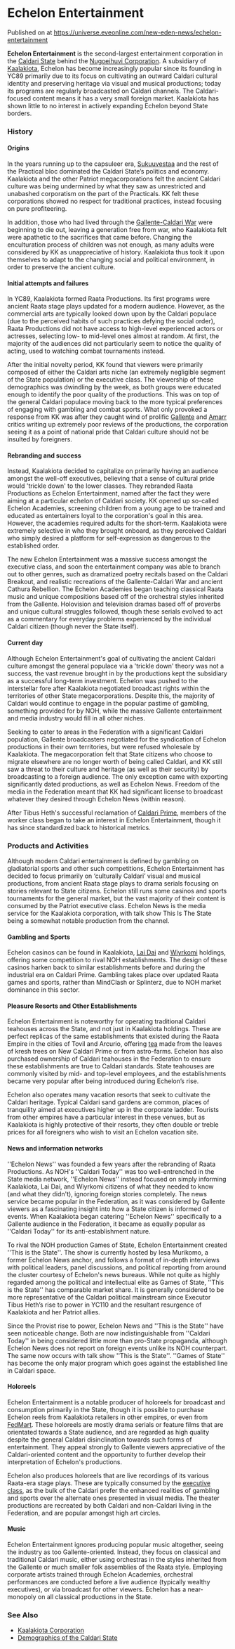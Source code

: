 # Echelon Entertainment
Published on  at https://universe.eveonline.com/new-eden-news/echelon-entertainment

**Echelon Entertainment** is the second-largest entertainment corporation in the [Caldari State](7unGNsrMFwIWXMMbrM2jfy) behind the [Nugoeihuvi Corporation](4Ykng1Buej1uH3Sy5ln3jW). A subsidiary of [Kaalakiota](xW4SSaPMqTaHQ1RLt0IcK), Echelon has become increasingly popular since its founding in YC89 primarily due to its focus on cultivating an outward Caldari cultural identity and preserving heritage via visual and musical productions; today its programs are regularly broadcasted on Caldari channels. The Caldari-focused content means it has a very small foreign market. Kaalakiota has shown little to no interest in actively expanding Echelon beyond State borders.

### History
#### Origins
In the years running up to the capsuleer era, [Sukuuvestaa](1qDZvg69txboJlARXk4vKB) and the rest of the Practical bloc dominated the Caldari State’s politics and economy. Kaalakiota and the other Patriot megacorporations felt the ancient Caldari culture was being undermined by what they saw as unrestricted and unabashed corporatism on the part of the Practicals. KK felt these corporations showed no respect for traditional practices, instead focusing on pure profiteering.

In addition, those who had lived through the [Gallente-Caldari War](1ehjby0lOpdwMJf9CprPtV) were beginning to die out, leaving a generation free from war, who Kaalakiota felt were apathetic to the sacrifices that came before. Changing the enculturation process of children was not enough, as many adults were considered by KK as unappreciative of history. Kaalakiota thus took it upon themselves to adapt to the changing social and political environment, in order to preserve the ancient culture.

#### Initial attempts and failures
In YC89, Kaalakiota formed Raata Productions. Its first programs were ancient Raata stage plays updated for a modern audience. However, as the commercial arts are typically looked down upon by the Caldari populace (due to the perceived habits of such practices defying the social order), Raata Productions did not have access to high-level experienced actors or actresses, selecting low- to mid-level ones almost at random. At first, the majority of the audiences did not particularly seem to notice the quality of acting, used to watching combat tournaments instead.

After the initial novelty period, KK found that viewers were primarily composed of either the Caldari arts niche (an extremely negligible segment of the State population) or the executive class. The viewership of these demographics was dwindling by the week, as both groups were educated enough to identify the poor quality of the productions. This was on top of the general Caldari populace moving back to the more typical preferences of engaging with gambling and combat sports. What only provoked a response from KK was after they caught wind of prolific [Gallente](4bufc5OaK80rlo20Pez6gK) and [Amarr](6BPFRy27fN4LnYlIyzvEwo) critics writing up extremely poor reviews of the productions, the corporation seeing it as a point of national pride that Caldari culture should not be insulted by foreigners.

#### Rebranding and success
Instead, Kaalakiota decided to capitalize on primarily having an audience amongst the well-off executives, believing that a sense of cultural pride would 'trickle down' to the lower classes. They rebranded Raata Productions as Echelon Entertainment, named after the fact they were aiming at a particular echelon of Caldari society. KK opened up so-called Echelon Academies, screening children from a young age to be trained and educated as entertainers loyal to the corporation's goal in this area. However, the academies required adults for the short-term. Kaalakiota were extremely selective in who they brought onboard, as they perceived Caldari who simply desired a platform for self-expression as dangerous to the established order.

The new Echelon Entertainment was a massive success amongst the executive class, and soon the entertainment company was able to branch out to other genres, such as dramatized poetry recitals based on the Caldari Breakout, and realistic recreations of the Gallente-Caldari War and ancient Cathura Rebellion. The Echelon Academies began teaching classical Raata music and unique compositions based off of the orchestral styles inherited from the Gallente. Holovision and television dramas based off of proverbs and unique cultural struggles followed, though these serials evolved to act as a commentary for everyday problems experienced by the individual Caldari citizen (though never the State itself).

#### Current day
Although Echelon Entertainment's goal of cultivating the ancient Caldari culture amongst the general populace via a 'trickle down' theory was not a success, the vast revenue brought in by the productions kept the subsidiary as a successful long-term investment. Echelon was pushed to the interstellar fore after Kaalakiota negotiated broadcast rights within the territories of other State megacorporations. Despite this, the majority of Caldari would continue to engage in the popular pastime of gambling, something provided for by NOH, while the massive Gallente entertainment and media industry would fill in all other niches.

Seeking to cater to areas in the Federation with a significant Caldari population, Gallente broadcasters negotiated for the syndication of Echelon productions in their own territories, but were refused wholesale by Kaalakiota. The megacorporation felt that State citizens who choose to migrate elsewhere are no longer worth of being called Caldari, and KK still saw a threat to their culture and heritage (as well as their security) by broadcasting to a foreign audience. The only exception came with exporting significantly dated productions, as well as Echelon News. Freedom of the media in the Federation meant that KK had significant license to broadcast whatever they desired through Echelon News (within reason).

After Tibus Heth's successful reclamation of [Caldari Prime](1yEhptNaSoG42YRSay711i), members of the worker class began to take an interest in Echelon Entertainment, though it has since standardized back to historical metrics.

### Products and Activities
Although modern Caldari entertainment is defined by gambling on gladiatorial sports and other such competitions, Echelon Entertainment has decided to focus primarily on ‘culturally Caldari’ visual and musical productions, from ancient Raata stage plays to drama serials focusing on stories relevant to State citizens. Echelon still runs some casinos and sports tournaments for the general market, but the vast majority of their content is consumed by the Patriot executive class. Echelon News is the media service for the Kaalakiota corporation, with talk show This Is The State being a somewhat notable production from the channel.

#### Gambling and Sports
Echelon casinos can be found in Kaalakiota, [Lai Dai](5k5GiWRlFceyTjLSz71XT) and [Wiyrkomi](66psXtrftjRzA7MyKHtb7K) holdings, offering some competition to rival NOH establishments. The design of these casinos harken back to similar establishments before and during the industrial era on Caldari Prime. Gambling takes place over updated Raata games and sports, rather than MindClash or Splinterz, due to NOH market dominance in this sector.

#### Pleasure Resorts and Other Establishments
Echelon Entertainment is noteworthy for operating traditional Caldari teahouses across the State, and not just in Kaalakiota holdings. These are perfect replicas of the same establishments that existed during the Raata Empire in the cities of Tovil and Arcurio, offering [tea](4BOy8Po101CMftW5kQdp8y) made from the leaves of kresh trees on New Caldari Prime or from astro-farms. Echelon has also purchased ownership of Caldari teahouses in the Federation to ensure these establishments are true to Caldari standards. State teahouses are commonly visited by mid- and top-level employees, and the establishments became very popular after being introduced during Echelon’s rise.

Echelon also operates many vacation resorts that seek to cultivate the Caldari heritage. Typical Caldari sand gardens are common, places of tranquility aimed at executives higher up in the corporate ladder. Tourists from other empires have a particular interest in these venues, but as Kaalakiota is highly protective of their resorts, they often double or treble prices for all foreigners who wish to visit an Echelon vacation site.

#### News and information networks
''Echelon News'' was founded a few years after the rebranding of Raata Productions. As NOH's ''Caldari Today'' was too well-entrenched in the State media network, ''Echelon News'' instead focused on simply informing Kaalakiota, Lai Dai, and Wiyrkomi citizens of what they needed to know (and what they didn't), ignoring foreign stories completely. The news service became popular in the Federation, as it was considered by Gallente viewers as a fascinating insight into how a State citizen is informed of events. When Kaalakiota began catering ''Echelon News'' specifically to a Gallente audience in the Federation, it became as equally popular as ''Caldari Today'' for its anti-establishment nature.

To rival the NOH production Games of State, Echelon Entertainment created ''This is the State''. The show is currently hosted by Iesa Murikomo, a former Echelon News anchor, and follows a format of in-depth interviews with political leaders, panel discussions, and political reporting from around the cluster courtesy of Echelon's news bureaus. While not quite as highly regarded among the political and intellectual elite as Games of State, ''This is the State'' has comparable market share. It is generally considered to be more representative of the Caldari political mainstream since Executor Tibus Heth’s rise to power in YC110 and the resultant resurgence of Kaalakiota and her Patriot allies.

Since the Provist rise to power, Echelon News and ''This is the State'' have seen noticeable change. Both are now indistinguishable from ''Caldari Today'' in being considered little more than pro-State propaganda, although Echelon News does not report on foreign events unlike its NOH counterpart. The same now occurs with talk show ''This is the State''. ''Games of State'' has become the only major program which goes against the established line in Caldari space.

#### Holoreels
Echelon Entertainment is a notable producer of holoreels for broadcast and consumption primarily in the State, though it is possible to purchase Echelon reels from Kaalakiota retailers in other empires, or even from [FedMart](2Aa82GwowUlH7gWR8uItZU). These holoreels are mostly drama serials or feature films that are orientated towards a State audience, and are regarded as high quality despite the general Caldari disinclination towards such forms of entertainment. They appeal strongly to Gallente viewers appreciative of the Caldari-oriented content and the opportunity to further develop their interpretation of Echelon's productions.

Echelon also produces holoreels that are live recordings of its various Raata-era stage plays. These are typically consumed by the [executive class](6IlywJfj3QI7SgzWoK5Z2g), as the bulk of the Caldari prefer the enhanced realities of gambling and sports over the alternate ones presented in visual media. The theater productions are recreated by both Caldari and non-Caldari living in the Federation, and are popular amongst high art circles.

#### Music
Echelon Entertainment ignores producing popular music altogether, seeing the industry as too Gallente-oriented. Instead, they focus on classical and traditional Caldari music, either using orchestras in the styles inherited from the Gallente or much smaller folk assemblies of the Raata style. Employing corporate artists trained through Echelon Academies, orchestral performances are conducted before a live audience (typically wealthy executives), or via broadcast for other viewers. Echelon has a near-monopoly on all classical productions in the State.

### See Also
- [Kaalakiota Corporation](xW4SSaPMqTaHQ1RLt0IcK)
- [Demographics of the Caldari State](6IlywJfj3QI7SgzWoK5Z2g)

